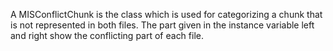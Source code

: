 A MISConflictChunk is the class which is used for categorizing a chunk that is not represented in both files. The part given in the instance variable left and right show the conflicting part of each file.